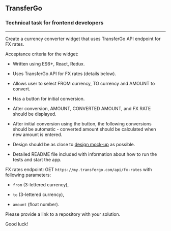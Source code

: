 ## TransferGo
### Technical task for frontend developers

---

Create a currency converter widget that uses TransferGo API endpoint for FX rates.

Acceptance criteria for the widget:

* Written using ES6+, React, Redux.

* Uses TransferGo API for FX rates (details below).

* Allows user to select FROM currency, TO currency and AMOUNT to convert.

* Has a button for initial conversion.

* After conversion, AMOUNT, CONVERTED AMOUNT, and FX RATE should be displayed.

* After initial conversion using the button, the following conversions should be automatic - converted amount should be calculated when new amount is entered.

* Design should be as close to [design mock-up](https://tg-static-assets.s3-eu-west-1.amazonaws.com/interview-tasks/front-end/currency-converter.png) as possible.

* Detailed README file included with information about how to run the tests and start the app.



FX rates endpoint: GET `https://my.transfergo.com/api/fx-rates` with following parameters:

- `from` (3-lettered currency),

- `to` (3-lettered currency),

- `amount` (float number).


Please provide a link to a repository with your solution.

Good luck!
